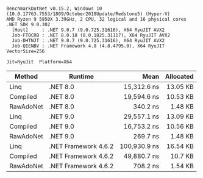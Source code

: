 ```

BenchmarkDotNet v0.15.2, Windows 10 (10.0.17763.7553/1809/October2018Update/Redstone5) (Hyper-V)
AMD Ryzen 9 5950X 3.39GHz, 2 CPU, 32 logical and 16 physical cores
.NET SDK 9.0.302
  [Host]     : .NET 9.0.7 (9.0.725.31616), X64 RyuJIT AVX2
  Job-FTOCRB : .NET 8.0.18 (8.0.1825.31117), X64 RyuJIT AVX2
  Job-DHTNJT : .NET 9.0.7 (9.0.725.31616), X64 RyuJIT AVX2
  Job-QIENBV : .NET Framework 4.8 (4.8.4795.0), X64 RyuJIT VectorSize=256

Jit=RyuJit  Platform=X64  

```
| Method    | Runtime              | Mean         | Allocated |
|---------- |--------------------- |-------------:|----------:|
| Linq      | .NET 8.0             |  15,312.6 ns |  13.05 KB |
| Compiled  | .NET 8.0             |  19,594.6 ns |  10.53 KB |
| RawAdoNet | .NET 8.0             |     340.2 ns |   1.48 KB |
| Linq      | .NET 9.0             |  29,557.1 ns |  13.09 KB |
| Compiled  | .NET 9.0             |  16,753.2 ns |  10.56 KB |
| RawAdoNet | .NET 9.0             |     269.7 ns |   1.48 KB |
| Linq      | .NET Framework 4.6.2 | 100,930.9 ns |  16.54 KB |
| Compiled  | .NET Framework 4.6.2 |  49,880.7 ns |   10.7 KB |
| RawAdoNet | .NET Framework 4.6.2 |     708.2 ns |   1.54 KB |
